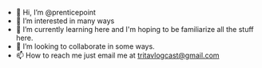- 👋 Hi, I’m @prenticepoint
- 👀 I’m interested in many ways
- 🌱 I’m currently learning here and I'm hoping to be familiarize all the stuff here.
- 💞️ I’m looking to collaborate in some ways.
- 📫 How to reach me just email me at tritavlogcast@gmail.com

<!---
prenticepoint/prenticepoint is a ✨ special ✨ repository because its `README.md` (this file) appears on your GitHub profile.
You can click the Preview link to take a look at your changes.
--->

